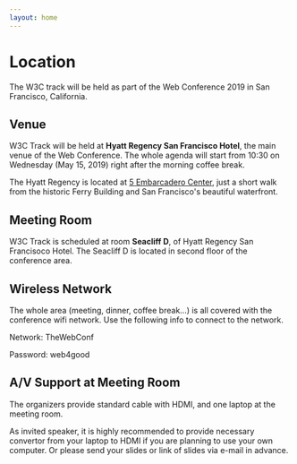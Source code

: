 ```yaml
---
layout: home
---
```


# Location

The W3C track will be held as part of the Web Conference 2019 in San Francisco, California. 

## Venue

W3C Track will be held at <b>Hyatt Regency San Francisco Hotel</b>, the main venue of the Web Conference. The whole agenda will start from 10:30 on Wednesday (May 15, 2019) right after the morning coffee break.

The Hyatt Regency is located at <a href="https://goo.gl/maps/ee5CyjLYoot">5 Embarcadero Center</a>, just a short walk from the historic Ferry Building and San Francisco's beautiful waterfront.

## Meeting Room

W3C Track is scheduled at room <b>Seacliff D</b>, of Hyatt Regency San Francisoco Hotel. The Seacliff D is located in second floor of the conference area.

## Wireless Network

The whole area (meeting, dinner, coffee break...) is all covered with the conference wifi network. Use the following info to connect to the network.

Network: TheWebConf

Password: web4good

## A/V Support at Meeting Room

The organizers provide standard cable with HDMI, and one laptop at the meeting room. 

As invited speaker, it is highly recommended to provide necessary convertor from your laptop to HDMI if you are planning to use your own computer. Or please send your slides or link of slides via e-mail in advance.


